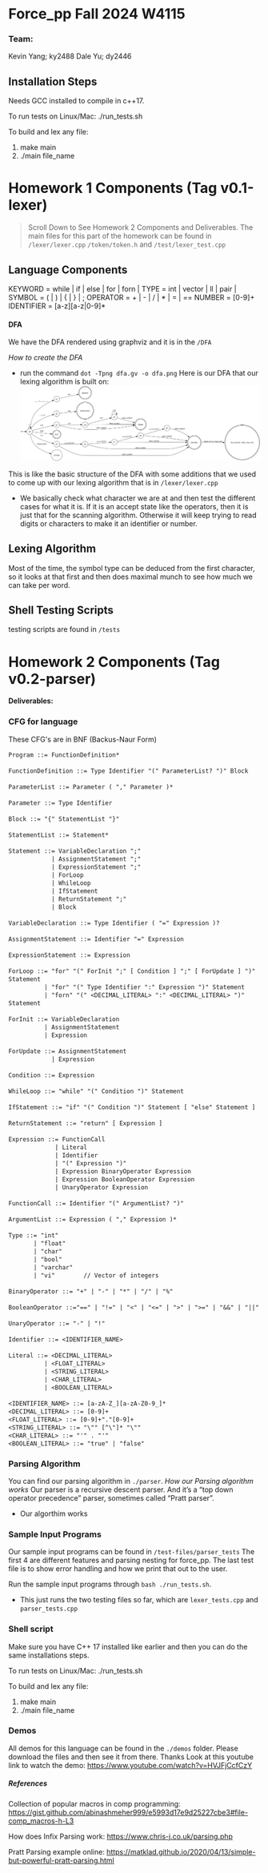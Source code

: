 # Force_pp Fall 2024 W4115

### Team:
Kevin Yang; ky2488
Dale Yu; dy2446

## Installation Steps
Needs GCC installed to compile in c++17.

To run tests on Linux/Mac:
./run_tests.sh

To build and lex any file:
1. make main
2. ./main file_name 


# Homework 1 Components (Tag v0.1-lexer)
> Scroll Down to See Homework 2 Components and Deliverables.
The main files for this part of the homework can be found in `/lexer/lexer.cpp` `/token/token.h` and `/test/lexer_test.cpp`
## Language Components
KEYWORD = while | if | else | for | forn | 
TYPE = int | vector | ll | pair | 
SYMBOL = ( | ) | { | } | ;
OPERATOR = + | - | / | * | = | ==
NUMBER = [0-9]+
IDENTIFIER = [a-z][a-z|0-9]*

#### DFA 
We have the DFA rendered using graphviz and it is in the `/DFA`

*How to create the DFA*
- run the command `dot -Tpng dfa.gv -o dfa.png` 
Here is our DFA that our lexing algorithm is built on:
![DFA picture](/DFA/dfa.png)

This is like the basic structure of the DFA with some additions that we used to come up with our lexing algorithm that is in `/lexer/lexer.cpp`
- We basically check what character we are at and then test the different cases for what it is. If it is an accept state like the operators, then it is just that for the scanning algorithm. Otherwise it will keep trying to read digits or characters to make it an identifier or number.

  
## Lexing Algorithm
Most of the time, the symbol type can be deduced from the first character, so it looks at that first and then does maximal munch to see how much we can take per word. 

## Shell Testing Scripts
testing scripts are found in `/tests`

# Homework 2 Components (Tag v0.2-parser)
**Deliverables:**

### CFG for language 
These CFG's are in BNF (Backus-Naur Form)
```
Program ::= FunctionDefinition*

FunctionDefinition ::= Type Identifier "(" ParameterList? ")" Block

ParameterList ::= Parameter ( "," Parameter )*

Parameter ::= Type Identifier

Block ::= "{" StatementList "}"

StatementList ::= Statement*

Statement ::= VariableDeclaration ";"
            | AssignmentStatement ";"
            | ExpressionStatement ";"
            | ForLoop
            | WhileLoop
            | IfStatement
            | ReturnStatement ";"
            | Block

VariableDeclaration ::= Type Identifier ( "=" Expression )?

AssignmentStatement ::= Identifier "=" Expression

ExpressionStatement ::= Expression

ForLoop ::= "for" "(" ForInit ";" [ Condition ] ";" [ ForUpdate ] ")" Statement
          | "for" "(" Type Identifier ":" Expression ")" Statement
          | "forn" "(" <DECIMAL_LITERAL> ":" <DECIMAL_LITERAL> ")" Statement

ForInit ::= VariableDeclaration
          | AssignmentStatement
          | Expression

ForUpdate ::= AssignmentStatement
            | Expression

Condition ::= Expression

WhileLoop ::= "while" "(" Condition ")" Statement

IfStatement ::= "if" "(" Condition ")" Statement [ "else" Statement ]

ReturnStatement ::= "return" [ Expression ]

Expression ::= FunctionCall
             | Literal
             | Identifier
             | "(" Expression ")"
             | Expression BinaryOperator Expression
             | Expression BooleanOperator Expression
             | UnaryOperator Expression

FunctionCall ::= Identifier "(" ArgumentList? ")"

ArgumentList ::= Expression ( "," Expression )*

Type ::= "int"
       | "float"
       | "char"
       | "bool"
       | "varchar"
       | "vi"        // Vector of integers

BinaryOperator ::= "+" | "-" | "*" | "/" | "%" 

BooleanOperator ::="==" | "!=" | "<" | "<=" | ">" | ">=" | "&&" | "||" 

UnaryOperator ::= "-" | "!"

Identifier ::= <IDENTIFIER_NAME>

Literal ::= <DECIMAL_LITERAL>
          | <FLOAT_LITERAL>
          | <STRING_LITERAL>
          | <CHAR_LITERAL>
          | <BOOLEAN_LITERAL>

<IDENTIFIER_NAME> ::= [a-zA-Z_][a-zA-Z0-9_]*
<DECIMAL_LITERAL> ::= [0-9]+
<FLOAT_LITERAL> ::= [0-9]+"."[0-9]+
<STRING_LITERAL> ::= "\"" [^\"]* "\""
<CHAR_LITERAL> ::= "'" . "'"
<BOOLEAN_LITERAL> ::= "true" | "false"
```

### Parsing Algorithm 
You can find our parsing algorithm in `./parser`.
*How our Parsing algorithm works*
Our parser is a recursive descent parser. And it’s a “top down operator precedence” parser, sometimes called “Pratt parser”.

- Our algorthim works

### Sample Input Programs
Our sample input programs can be found in `/test-files/parser_tests` The first 4 are different features and parsing nesting for force_pp. The last 
test file is to show error handling and how we print that out to the user.

Run the sample input programs through `bash ./run_tests.sh`. 
- This just runs the two testing files so far, which are `lexer_tests.cpp` and `parser_tests.cpp`

### Shell script 
Make sure you have C++ 17 installed like earlier and then you can do the same installations steps. 

To run tests on Linux/Mac:
./run_tests.sh

To build and lex any file:
1. make main
2. ./main file_name 

### Demos 
All demos for this language can be found in the `./demos` folder. 
Please download the files and then see it from there. Thanks
Look at this youtube link to watch the demo: https://www.youtube.com/watch?v=HVJFjCcfCzY


##### References 

Collection of popular macros in comp programming: https://gist.github.com/abinashmeher999/e5993d17e9d25227cbe3#file-comp_macros-h-L3

How does Infix Parsing work: https://www.chris-j.co.uk/parsing.php

Pratt Parsing example online: https://matklad.github.io/2020/04/13/simple-but-powerful-pratt-parsing.html
